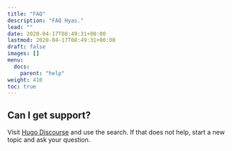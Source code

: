 ```yaml
---
title: "FAQ"
description: "FAQ Hyas."
lead: ""
date: 2020-04-17T08:49:31+00:00
lastmod: 2020-04-17T08:49:31+00:00
draft: false
images: []
menu: 
  docs:
    parent: "help"
weight: 410
toc: true
---
```


## Can I get support?

Visit [Hugo Discourse](https://discourse.gohugo.io/) and use the search. If that does not help, start a new topic and ask your question.
